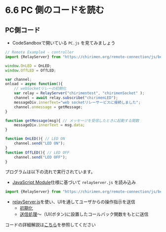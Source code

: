 # 6.6 PC 側のコードを読む
## PC側コード
* CodeSandboxで開いている `PC.js` を見てみましょう
```js
// Remote Example4 - controller
import {RelayServer} from "https://chirimen.org/remote-connection/js/beta/RelayServer.js";

window.OnLED = OnLED;
window.OffLED = OffLED;

var channel;
onload = async function(){
	// webSocketリレーの初期化
	var relay = RelayServer("chirimentest", "chirimenSocket" );
	channel = await relay.subscribe("chirimenLED");
	messageDiv.innerText="web socketリレーサービスに接続しました";
	channel.onmessage = getMessage;
}

function getMessage(msg){ // メッセージを受信したときに起動する関数
	messageDiv.innerText = msg.data;
}

function OnLED(){ // LED ON
	channel.send("LED ON");
}
function OffLED(){ // LED OFF
	channel.send("LED OFF");
}
```
プログラムは以下の流れで実行されています。
* [JavaScript Module](./chapter_10-3-1.md)仕様に基づいて `relayServer.js` を読み込み
```js
import {RelayServer} from "https://chirimen.org/remote-connection/js/beta/RelayServer.js";
```
* [relayServer.js](../chirimenGeneric/#relayserverjs)を使い、UIを通してユーザからの操作指示を送信
  * [初期化](./chapter_10-6.md)
  * [送信処理](./chapter_10-6.md)～（UI(ボタン)に設置したコールバック関数をもとに送信

コードの詳細解説は[こちら](./chapter_10-6.md)を参照してください